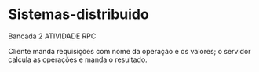 Sistemas-distribuido
====================

Bancada 2
ATIVIDADE RPC

Cliente manda requisições com nome da operação e os valores; o servidor calcula as operações e manda o resultado.


